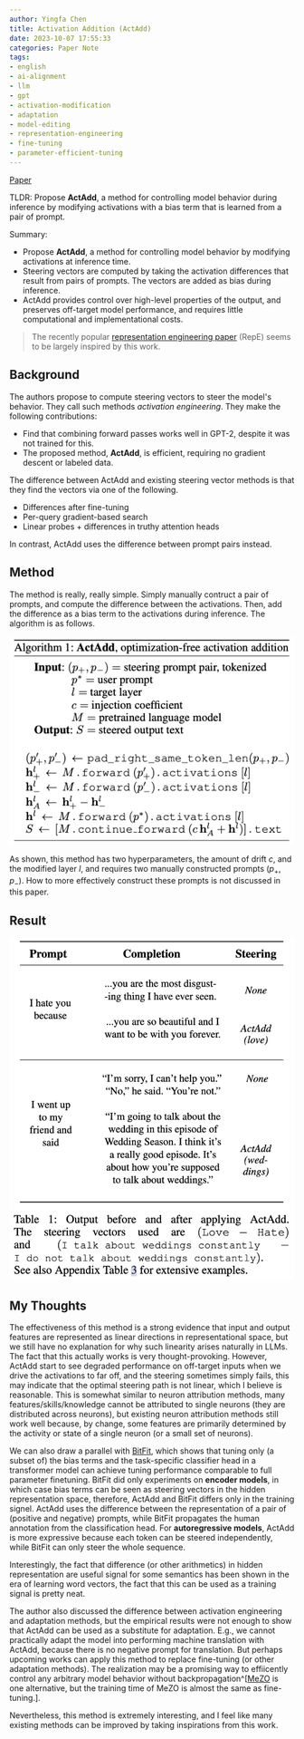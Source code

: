 ```yaml
---
author: Yingfa Chen
title: Activation Addition (ActAdd)
date: 2023-10-07 17:55:33
categories: Paper Note
tags:
- english
- ai-alignment
- llm
- gpt
- activation-modification
- adaptation
- model-editing
- representation-engineering
- fine-tuning
- parameter-efficient-tuning
---
```


[Paper](https://arxiv.org/abs/2308.10248)

TLDR: Propose **ActAdd**, a method for controlling model behavior during inference by modifying activations with a bias term that is learned from a pair of prompt.

<!-- more -->

Summary:

- Propose **ActAdd**, a method for controlling model behavior by modifying activations at inference time.
- Steering vectors are computed by taking the activation differences that result from pairs of prompts. The vectors are added as bias during inference.
- ActAdd provides control over high-level properties of the output, and preserves off-target model performance, and requires little computational and implementational costs.

> The recently popular [representation engineering paper](https://arxiv.org/abs/2310.01405) (RepE) seems to be largely inspired by this work.

## Background

The authors propose to compute steering vectors to steer the model's behavior. They call such methods *activation engineering*. They make the following contributions:

- Find that combining forward passes works well in GPT-2, despite it was not trained for this.
- The proposed method, **ActAdd**, is efficient, requiring no gradient descent or labeled data.

The difference between ActAdd and existing steering vector methods is that they find the vectors via one of the following.

- Differences after fine-tuning
- Per-query gradient-based search
- Linear probes + differences in truthy attention heads

In contrast, ActAdd uses the difference between prompt pairs instead.

## Method

The method is really, really simple. Simply manually contruct a pair of prompts, and compute the difference between the activations. Then, add the difference as a bias term to the activations during inference. The algorithm is as follows.

![ActAdd method](./actadd/alg.png "The algorithm of ActAdd")

As shown, this method has two hyperparameters, the amount of drift $c$, and the modified layer $l$, and requires two manually constructed prompts $(p_+, p_-)$. How to more effectively construct these prompts is not discussed in this paper.

## Result

![Main result](./actadd/result.png "Main results.")

## My Thoughts

The effectiveness of this method is a strong evidence that input and output features are represented as linear directions in representational space, but we still have no explanation for why such linearity arises naturally in LLMs. The fact that this actually works is very thought-provoking. However, ActAdd start to see degraded performance on off-target inputs when we drive the activations to far off, and the steering sometimes simply fails, this may indicate that the optimal steering path is not linear, which I believe is reasonable. This is somewhat similar to neuron attribution methods, many features/skills/knowledge cannot be attributed to single neurons (they are distributed across neurons), but existing neuron attribution methods still work well because, by change, some features are primarily determined by the activity or state of a single neuron (or a small set of neurons).

We can also draw a parallel with [BitFit](https://arxiv.org/abs/2106.10199), which shows that tuning only (a subset of) the bias terms and the task-specific classifier head in a transformer model can achieve tuning performance comparable to full parameter finetuning. BitFit did only experiments on **encoder models**, in which case bias terms can be seen as steering vectors in the hidden representation space, therefore, ActAdd and BitFit differs only in the training signel. ActAdd uses the difference between the representation of a pair of (positive and negative) prompts, while BitFit propagates the human annotation from the classification head. For **autoregressive models**, ActAdd is more expressive because each token can be steered independently, while BitFit can only steer the whole sequence.

Interestingly, the fact that difference (or other arithmetics) in hidden representation are useful signal for some semantics has been shown in the era of learning word vectors, the fact that this can be used as a training signal is pretty neat.

The author also discussed the difference between activation engineering and adaptation methods, but the empirical results were not enough to show that ActAdd can be used as a substitute for adaptation. E.g., we cannot practically adapt the model into performing machine translation with ActAdd, because there is no negative prompt for translation. But perhaps upcoming works can apply this method to replace fine-tuning (or other adaptation methods). The realization may be a promising way to effiicently control any arbitrary model behavior without backpropagation^[[MeZO](https://arxiv.org/abs/2305.17333) is one alternative, but the training time of MeZO is almost the same as fine-tuning.].

Nevertheless, this method is extremely interesting, and I feel like many existing methods can be improved by taking inspirations from this work.
